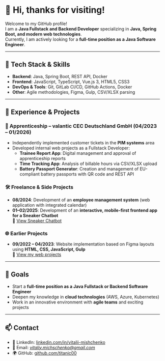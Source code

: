 # 👋 Hi, thanks for visiting!

Welcome to my GitHub profile!  
I am a **Java Fullstack and Backend Developer** specializing in **Java, Spring Boot, and modern web technologies**.  
Currently, I am actively looking for a **full-time position as a Java Software Engineer**.

---

## 🚀 Tech Stack & Skills

- **Backend**: Java, Spring Boot, REST API, Docker  
- **Frontend**: JavaScript, TypeScript, Vue.js 3, HTML5, CSS3  
- **DevOps & Tools**: Git, GitLab CI/CD, GitHub Actions, Docker  
- **Other**: Agile methodologies, Figma, Gulp, CSV/XLSX parsing  

---

## 💼 Experience & Projects

### 📌 Apprenticeship – valantic CEC Deutschland GmbH (04/2023 – 01/2026)
- Independently implemented customer tickets in the **PIM systems** area  
- Developed internal web projects as a Fullstack Developer:
  - **Trainee Report App**: Digital management and approval of apprenticeship reports  
  - **Time Tracking App**: Analysis of billable hours via CSV/XLSX upload  
  - **Battery Passport Generator**: Creation and management of EU-compliant battery passports with QR code and REST API  

### 🛠 Freelance & Side Projects
- **08/2024**: Development of an **employee management system** (web application with integrated calendar)  
- **01–02/2025**: Development of an **interactive, mobile-first frontend app for a Sneaker Chatbot**  
  🔗 [View Sneaker Chatbot](https://app.myeidos.ai/)  

### 🌐 Earlier Projects
- **09/2022 – 04/2023**: Website implementation based on Figma layouts using **HTML, CSS, JavaScript, Gulp**  
  🔗 [View my web projects](https://titanic00.github.io/My-works/)  

---

## 🎯 Goals
- Start a **full-time position as a Java Fullstack or Backend Software Engineer**  
- Deepen my knowledge in **cloud technologies** (AWS, Azure, Kubernetes)  
- Work in an innovative environment with **agile teams** and exciting projects  

---

## 📫 Contact
- 💼 LinkedIn: [linkedin.com/in/vitalii-mishchenko](https://linkedin.com/in/vitalii-mishchenko)  
- 📧 Email: *vitaliy.michschenko@gmail.com*
- 🌍 GitHub: [github.com/titanic00](https://github.com/titanic00)  
